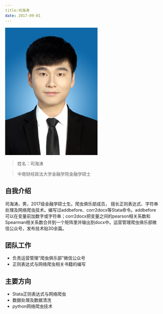 ```yaml
---
title:司海涛
date: 2017-09-01
---
```


<img width="300px" style="text-align:center;" src="index/sihaitao.png" alt="" />

>姓名：司海涛

>中南财经政法大学金融学院金融学硕士

## 自我介绍

司海涛，男，2017级金融学硕士生。爬虫俱乐部成员， 擅长正则表达式、字符串处理及网络爬虫技术。编写过addbefore、corr2docx等Stata命令。addbefore可以在变量前加数字或字符串；corr2docx把变量之间的pearson相关系数和Spearman相关系数合并到一个矩阵里并输出到docx中。运营管理爬虫俱乐部微信公众号，发布技术贴30余篇。


## 团队工作

- 负责运营管理“爬虫俱乐部”微信公众号
- 正则表达式与网络爬虫相关书籍的编写

## 主要方向

- Stata正则表达式与网络爬虫
- 数据处理及数据清洗
- python网络爬虫技术
